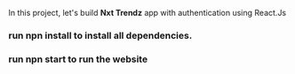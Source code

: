 In this project, let's build **Nxt Trendz** app with authentication using React.Js
### run npn install to install all dependencies.
### run npn start to run the website


